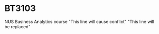 # BT3103

NUS Business Analytics course
"This line will cause conflict"
"This line will be replaced"
